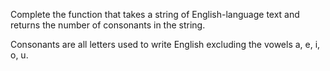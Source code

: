 ﻿Complete the function that takes a string of English-language text and returns the number of consonants in the string.

Consonants are all letters used to write English excluding the vowels a, e, i, o, u.